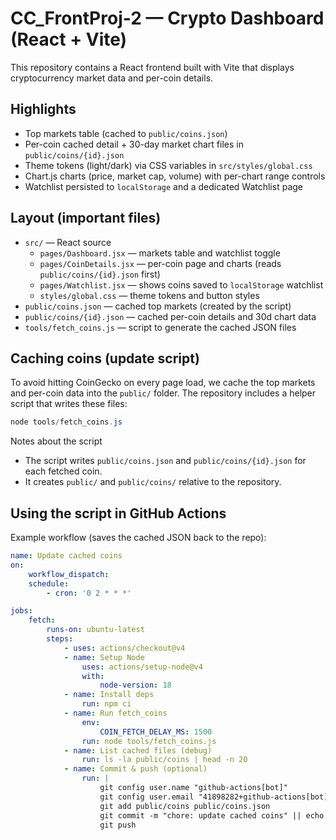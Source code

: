 # CC_FrontProj-2 — Crypto Dashboard (React + Vite)

This repository contains a React frontend built with Vite that displays cryptocurrency market data and per-coin details.

## Highlights

- Top markets table (cached to `public/coins.json`)
- Per-coin cached detail + 30-day market chart files in `public/coins/{id}.json`
- Theme tokens (light/dark) via CSS variables in `src/styles/global.css`
- Chart.js charts (price, market cap, volume) with per-chart range controls
- Watchlist persisted to `localStorage` and a dedicated Watchlist page

## Layout (important files)

- `src/` — React source
	- `pages/Dashboard.jsx` — markets table and watchlist toggle
	- `pages/CoinDetails.jsx` — per-coin page and charts (reads `public/coins/{id}.json` first)
	- `pages/Watchlist.jsx` — shows coins saved to `localStorage` watchlist
	- `styles/global.css` — theme tokens and button styles
- `public/coins.json` — cached top markets (created by the script)
- `public/coins/{id}.json` — cached per-coin details and 30d chart data
- `tools/fetch_coins.js` — script to generate the cached JSON files

## Caching coins (update script)

To avoid hitting CoinGecko on every page load, we cache the top markets and per-coin data into the `public/` folder. The repository includes a helper script that writes these files:

```powershell
node tools/fetch_coins.js
```

Notes about the script

- The script writes `public/coins.json` and `public/coins/{id}.json` for each fetched coin.
- It creates `public/` and `public/coins/` relative to the repository.

## Using the script in GitHub Actions

Example workflow (saves the cached JSON back to the repo):

```yaml
name: Update cached coins
on:
	workflow_dispatch:
	schedule:
		- cron: '0 2 * * *'

jobs:
	fetch:
		runs-on: ubuntu-latest
		steps:
			- uses: actions/checkout@v4
			- name: Setup Node
				uses: actions/setup-node@v4
				with:
					node-version: 18
			- name: Install deps
				run: npm ci
			- name: Run fetch_coins
				env:
					COIN_FETCH_DELAY_MS: 1500
				run: node tools/fetch_coins.js
			- name: List cached files (debug)
				run: ls -la public/coins | head -n 20
			- name: Commit & push (optional)
				run: |
					git config user.name "github-actions[bot]"
					git config user.email "41898282+github-actions[bot]@users.noreply.github.com"
					git add public/coins public/coins.json
					git commit -m "chore: update cached coins" || echo "no changes"
					git push
```


